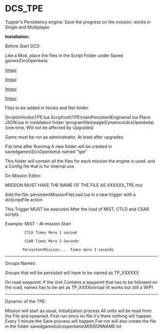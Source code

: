 # DCS_TPE
Tupper's Persistency engine: Save the progress on the mission, works in Single and Multiplayer


<b>Installation: </b>


Before Start DCS:

Like a Mod, place the files in the Script Folder under Saved games/DcsOpenbeta

[Imgur](https://i.imgur.com/LO2r1qd.png)

[Imgur](https://i.imgur.com/G6vMn35.png)

[Imgur](https://i.imgur.com/RkcY13T.png)

[Imgur](https://i.imgur.com/xybDZTh.png)



Files to be added in Hooks and Net folder.

Scripts\Hooks\TPE.lua
Script\net\TPE\mainPersistentEnginenet.lua
Place JSON.lua in installation folder \\programfiles\eagleDynamics\dcsOpenbeta\ (one time, Will not be affected by Upgrades)


Game must be run as administrator. At least after upgrades.

Fist time after Running A new folder will be created in savedgames\DcsOpenbeta\ named "tpe"



This folder will contain all the files for each mission the engine is used. and a Config file that is for Internal use.

On Mission Editor:

MISSION MUST HAVE THE NAME OF THE FILE AS XXXXXX_TPE.miz

Add the file: persistentMissionFileLoad.lua in a new trigger with a doScriptFile action 

This Trigger MUST be executed After the load of MIST, CTLD and CSAR scripts.

Example: MIST - At mission Start

             CTLD Times More 1 second

             CSAR Times More 2 Seconds

            PersistentMission...  Times more 3 seconds

-------------------------------------------------------------------------------------------------------

Groups Names:

Groups that will be persisted will have to be named as TP_XXXXXX 

On road waypoint: If the Unit Contains a waypoint that has to be followed on the road, names has to be set as TP_XXXXonroad  (It works but still a WIP)

-------------------------------------------------------------------------------------------------------

Dynamic of the TPE:

Mission will start as usual,
Initialization process
All units will be read from the File and spawned.
First run since no file it's there nothing will happen.
Every 1 minute the Save process will happen
Fist run will also create the file in the folder savedgames\dcsopenbeta\MISSIONNAME.txt
